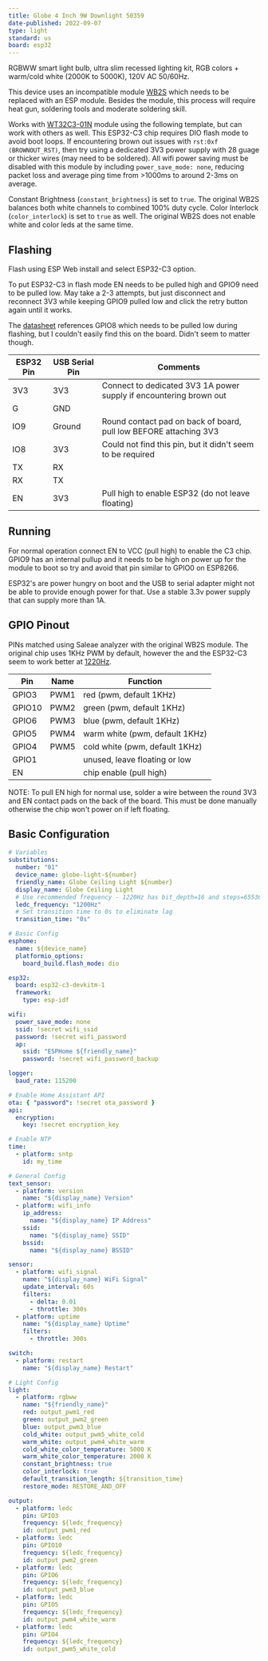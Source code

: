 ```yaml
---
title: Globe 4 Inch 9W Downlight 50359
date-published: 2022-09-07
type: light
standard: us
board: esp32
---
```


RGBWW smart light bulb, ultra slim recessed lighting kit, RGB colors + warm/cold white (2000K to 5000K), 120V AC
50/60Hz.

This device uses an incompatible module [WB2S](https://fcc.report/FCC-ID/2ANDL-WB2S/4580213.pdf "FCC") which needs to be
replaced with an ESP module. Besides the module, this process will require heat gun, soldering tools and moderate
soldering skill.

Works with [WT32C3-01N](https://www.alibaba.com/product-detail/WT32C3-01N-4MB-OEM-ESP32-wi_1600348544006.html "Alibaba")
module using the following template, but can work with others as well. This ESP32-C3 chip requires DIO flash mode to
avoid boot loops. If encountering brown out issues with `rst:0xf (BROWNOUT_RST)`, then try using a dedicated 3V3 power
supply with 28 guage or thicker wires (may need to be soldered). All wifi power saving must be disabled with this module
by including `power_save_mode: none`, reducing packet loss and average ping time from >1000ms to around 2-3ms on
average.

Constant Brightness (`constant_brightness`) is set to `true`. The original WB2S balances both white channels to combined
100% duty cycle.
Color Interlock (`color_interlock`) is set to `true` as well. The original WB2S does not enable white and color leds at
the same time.

## Flashing

Flash using ESP Web install and select ESP32-C3 option.

To put ESP32-C3 in flash mode EN needs to be pulled high and GPIO9 need to be pulled low. May take a 2-3 attempts, but
just disconnect and reconnect 3V3 while keeping GPIO9 pulled low and click the retry button again until it works.

The [datasheet](https://templates.blakadder.com/assets/WT32C3-01N_datasheet.pdf) references GPIO8 which needs to be
pulled low during flashing, but I couldn't easily find this on the board. Didn't seem to matter though.

| ESP32 Pin | USB Serial Pin | Comments                                                           |
| --------- | -------------- | ------------------------------------------------------------------ |
| 3V3       | 3V3            | Connect to dedicated 3V3 1A power supply if encountering brown out |
| G         | GND            |                                                                    |
| IO9       | Ground         | Round contact pad on back of board, pull low BEFORE attaching 3V3  |
| IO8       | 3V3            | Could not find this pin, but it didn't seem to be required         |
| TX        | RX             |                                                                    |
| RX        | TX             |                                                                    |
| EN        | 3V3            | Pull high to enable ESP32 (do not leave floating)                  |

## Running

For normal operation connect EN to VCC (pull high) to enable the C3 chip. GPIO9 has an internal pullup and it needs to
be high on power up for the module to boot so try and avoid that pin similar to GPIO0 on ESP8266.

ESP32's are power hungry on boot and the USB to serial adapter might not be able to provide enough power for that. Use a
stable 3.3v power supply that can supply more than 1A.

## GPIO Pinout

PINs matched using Saleae analyzer with the original WB2S module. The original chip uses 1KHz PWM by default, however
the and the ESP32-C3 seem to work better at
[1220Hz](https://www.esphome.io/components/output/ledc.html "ESPHome LEDC Frequencies").

| Pin    | Name | Function                       |
| ------ | ---- | ------------------------------ |
| GPIO3  | PWM1 | red (pwm, default 1KHz)        |
| GPIO10 | PWM2 | green (pwm, default 1KHz)      |
| GPIO6  | PWM3 | blue (pwm, default 1KHz)       |
| GPIO5  | PWM4 | warm white (pwm, default 1KHz) |
| GPIO4  | PWM5 | cold white (pwm, default 1KHz) |
| GPIO1  |      | unused, leave floating or low  |
| EN     |      | chip enable (pull high)        |

NOTE: To pull EN high for normal use, solder a wire between the round 3V3 and EN contact pads on the back of the board.
This must be done manually otherwise the chip won't power on if left floating.

## Basic Configuration

```yaml
# Variables
substitutions:
  number: "01"
  device_name: globe-light-${number}
  friendly_name: Globe Ceiling Light ${number}
  display_name: Globe Ceiling Light
  # Use recommended frequency - 1220Hz has bit_depth=16 and steps=65536
  ledc_frequency: "1200Hz"
  # Set transition time to 0s to eliminate lag
  transition_time: "0s"

# Basic Config
esphome:
  name: ${device_name}
  platformio_options:
    board_build.flash_mode: dio

esp32:
  board: esp32-c3-devkitm-1
  framework:
    type: esp-idf

wifi:
  power_save_mode: none
  ssid: !secret wifi_ssid
  password: !secret wifi_password
  ap:
    ssid: "ESPHome ${friendly_name}"
    password: !secret wifi_password_backup

logger:
  baud_rate: 115200

# Enable Home Assistant API
ota: { "password": !secret ota_password }
api:
  encryption:
    key: !secret encryption_key

# Enable NTP
time:
  - platform: sntp
    id: my_time

# General Config
text_sensor:
  - platform: version
    name: "${display_name} Version"
  - platform: wifi_info
    ip_address:
      name: "${display_name} IP Address"
    ssid:
      name: "${display_name} SSID"
    bssid:
      name: "${display_name} BSSID"

sensor:
  - platform: wifi_signal
    name: "${display_name} WiFi Signal"
    update_interval: 60s
    filters:
      - delta: 0.01
      - throttle: 300s
  - platform: uptime
    name: "${display_name} Uptime"
    filters:
      - throttle: 300s

switch:
  - platform: restart
    name: "${display_name} Restart"

# Light Config
light:
  - platform: rgbww
    name: "${friendly_name}"
    red: output_pwm1_red
    green: output_pwm2_green
    blue: output_pwm3_blue
    cold_white: output_pwm5_white_cold
    warm_white: output_pwm4_white_warm
    cold_white_color_temperature: 5000 K
    warm_white_color_temperature: 2000 K
    constant_brightness: true
    color_interlock: true
    default_transition_length: ${transition_time}
    restore_mode: RESTORE_AND_OFF

output:
  - platform: ledc
    pin: GPIO3
    frequency: ${ledc_frequency}
    id: output_pwm1_red
  - platform: ledc
    pin: GPIO10
    frequency: ${ledc_frequency}
    id: output_pwm2_green
  - platform: ledc
    pin: GPIO6
    frequency: ${ledc_frequency}
    id: output_pwm3_blue
  - platform: ledc
    pin: GPIO5
    frequency: ${ledc_frequency}
    id: output_pwm4_white_warm
  - platform: ledc
    pin: GPIO4
    frequency: ${ledc_frequency}
    id: output_pwm5_white_cold
```
